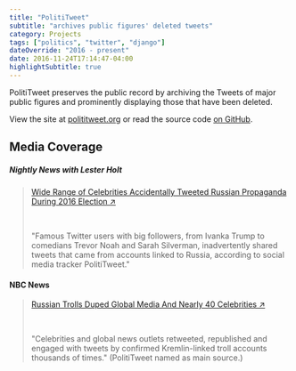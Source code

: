 ```yaml
---
title: "PolitiTweet"
subtitle: "archives public figures' deleted tweets"
category: Projects
tags: ["politics", "twitter", "django"]
dateOverride: "2016 - present"
date: 2016-11-24T17:14:47-04:00
highlightSubtitle: true
---
```


PolitiTweet preserves the public record by archiving the Tweets of major public figures and prominently displaying those that have been deleted.

View the site at [polititweet.org](https://polititweet.org) or read the source code [on GitHub](https://github.com/milesmcc/polititweet).

## Media Coverage

##### Nightly News with Lester Holt

> [Wide Range of Celebrities Accidentally Tweeted Russian Propaganda During 2016 Election &nearr;](https://www.nbcnews.com/nightly-news/video/wide-range-of-celebrities-accidentally-tweeted-russian-propaganda-during-2016-election-1087414339671)
> 
> <br>
>
> "Famous Twitter users with big followers, from Ivanka Trump to comedians Trevor Noah and Sarah Silverman, inadvertently shared tweets that came from accounts linked to Russia, according to social media tracker PolitiTweet."

#### NBC News

> [Russian Trolls Duped Global Media And Nearly 40 Celebrities &nearr;](https://www.nbcnews.com/tech/social-media/trump-other-politicians-celebs-shared-boosted-russian-troll-tweets-n817036)
>
> <br>
>
> "Celebrities and global news outlets retweeted, republished and engaged with tweets by confirmed Kremlin-linked troll accounts thousands of times." (PolitiTweet named as main source.)

